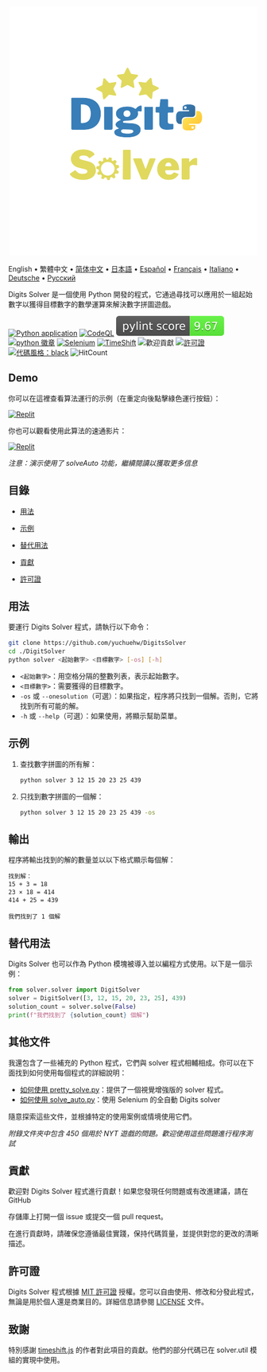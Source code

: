 <p align="center">
    <picture>
      <img 
        src="https://raw.githubusercontent.com/yuchuehw/DigitsSolver/main/new_logo.png" 
        alt="Digits Solver 圖示"
        width="500"
       />
    </picture>
<p>

English
 • 繁體中文
 • [简体中文](https://github.com/yuchuehw/DigitsSolver/readme/README_zh-CN.md)
 • [日本語](https://github.com/yuchuehw/DigitsSolver/readme/README_ja.md)
 • [Español](https://github.com/yuchuehw/DigitsSolver/readme/README_es.md)
 • [Français](https://github.com/yuchuehw/DigitsSolver/readme/README_fr.md)
 • [Italiano](https://github.com/yuchuehw/DigitsSolver/readme/README_it.md)
 • [Deutsche](https://github.com/yuchuehw/DigitsSolver/readme/README_de.md)
 • [Русский](https://github.com/yuchuehw/DigitsSolver/readme/README_ru.md)

Digits Solver 是一個使用 Python 開發的程式，它通過尋找可以應用於一組起始數字以獲得目標數字的數學運算來解決數字拼圖遊戲。

[![Python application](https://github.com/yuchuehw/DigitsSolver/actions/workflows/python-app.yml/badge.svg)](https://github.com/yuchuehw/DigitsSolver/actions/workflows/python-app.yml)
[![CodeQL](https://github.com/yuchuehw/DigitsSolver/actions/workflows/github-code-scanning/codeql/badge.svg)](https://github.com/yuchuehw/DigitsSolver/actions/workflows/github-code-scanning/codeql)
[![PyLint 分數](https://raw.githubusercontent.com/yuchuehw/DigitsSolver/main/pylint_badge.svg)](pylint.out)
<br>
[![python 徽章](https://img.shields.io/badge/Python-3776AB?style=flat&for-the-badge&logo=python&logoColor=white)](https://www.python.org/)
[![Selenium](https://img.shields.io/badge/Selenium-grey.svg?style=flat&logo=selenium)](https://www.selenium.dev/)
[![TimeShift](https://img.shields.io/badge/TimeShift.js-grey.svg?style=flat&logo=javascript)](https://github.com/plaa/TimeShift-js)
![歡迎貢獻](https://img.shields.io/badge/contributions-welcome-brightgreen.svg?style=flat&color=pink)
[![許可證](https://img.shields.io/github/license/yuchuehw/DigitsSolver?style=flat&color=yellow)](LICENSE.md)
[![代碼風格：black](https://img.shields.io/badge/code%20style-black-000000.svg)](https://github.com/psf/black)
![HitCount](https://hits.dwyl.com/yuchuehw/DigitsSolver.svg?style=flat)

## Demo
你可以在這裡查看算法運行的示例（在重定向後點擊綠色運行按鈕）：

[![Replit](https://img.shields.io/badge/DEMO-REPL.IT-purple.svg?style=flat&logo=replit)](https://replit.com/@yuchuehw/DigitsSolver)

你也可以觀看使用此算法的速通影片：

[![Replit](https://img.shields.io/badge/DEMO-YOUTUBE-purple.svg?style=flat&logo=youtube)](https://www.youtube.com/watch?v=se2OdZnEHHA)

*注意：演示使用了 solveAuto 功能，繼續閱讀以獲取更多信息*

## 目錄
- [用法](#用法)
- [示例](#示例)
- [替代用法](#替代用法)
- [貢獻](#貢獻)


- [許可證](#許可證)


## 用法

要運行 Digits Solver 程式，請執行以下命令：

```bash
git clone https://github.com/yuchuehw/DigitsSolver
cd ./DigitSolver
python solver <起始數字> <目標數字> [-os] [-h]
```

- `<起始數字>`：用空格分隔的整數列表，表示起始數字。
- `<目標數字>`：需要獲得的目標數字。
- `-os` 或 `--onesolution`（可選）：如果指定，程序將只找到一個解。否則，它將找到所有可能的解。
- `-h` 或 `--help`（可選）：如果使用，將顯示幫助菜單。

## 示例

1. 查找數字拼圖的所有解：
   ```bash
   python solver 3 12 15 20 23 25 439
   ```

2. 只找到數字拼圖的一個解：
   ```bash
   python solver 3 12 15 20 23 25 439 -os
   ```

## 輸出

程序將輸出找到的解的數量並以以下格式顯示每個解：

```
找到解：
15 + 3 = 18
23 × 18 = 414
414 + 25 = 439

我們找到了 1 個解
```

## 替代用法
Digits Solver 也可以作為 Python 模塊被導入並以編程方式使用。以下是一個示例：

```python
from solver.solver import DigitSolver
solver = DigitSolver([3, 12, 15, 20, 23, 25], 439)
solution_count = solver.solve(False)
print(f"我們找到了 {solution_count} 個解")
```
## 其他文件

我還包含了一些補充的 Python 程式，它們與 solver 程式相輔相成。你可以在下面找到如何使用每個程式的詳細說明：

- [如何使用 pretty_solve.py](reference/prettySolve.md)：提供了一個視覺增強版的 solver 程式。
- [如何使用 solve_auto.py](reference/solveAuto.md)：使用 Selenium 的全自動 Digits solver

隨意探索這些文件，並根據特定的使用案例或情境使用它們。

*附錄文件夾中包含 450 個用於 NYT 遊戲的問題。歡迎使用這些問題進行程序測試*

## 貢獻

歡迎對 Digits Solver 程式進行貢獻！如果您發現任何問題或有改進建議，請在 GitHub

 存儲庫上打開一個 issue 或提交一個 pull request。

在進行貢獻時，請確保您遵循最佳實踐，保持代碼質量，並提供對您的更改的清晰描述。


## 許可證

Digits Solver 程式根據 [MIT 許可證](https://choosealicense.com/licenses/mit/) 授權。您可以自由使用、修改和分發此程式，無論是用於個人還是商業目的。詳細信息請參閱 [LICENSE](LICENSE.md) 文件。

## 致謝

特別感謝 [timeshift.js](https://github.com/plaa/TimeShift-js) 的作者對此項目的貢獻。他們的部分代碼已在 solver.util 模組的實現中使用。
